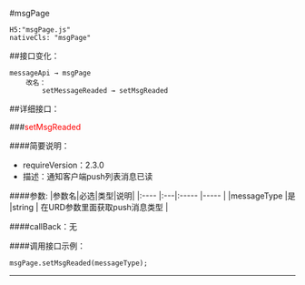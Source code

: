 #msgPage
```
H5:"msgPage.js"
nativeCls: "msgPage"
```

##接口变化：
```
messageApi → msgPage
	改名： 
		setMessageReaded → setMsgReaded
```

##详细接口：

###<font color='red'>setMsgReaded</font>

####简要说明：
- requireVersion：2.3.0
- 描述：通知客户端push列表消息已读



####参数:
|参数名|必选|类型|说明|
|:----    |:---|:----- |-----   |
|messageType |是  |string |  在URD参数里面获取push消息类型 |


####callBack：无

####调用接口示例：

```
msgPage.setMsgReaded(messageType);
```
***